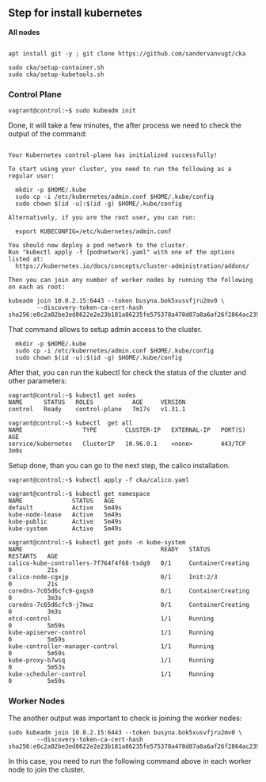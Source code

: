## Step for install kubernetes

**All nodes**

````shell

apt install git -y ; git clone https://github.com/sandervanvugt/cka

sudo cka/setup-container.sh
sudo cka/setup-kubetools.sh 

````

### **Control Plane**

`````shell
vagrant@control:~$ sudo kubeadm init 
`````

Done, it will take a few minutes, the after process we need to check the output of the command:

````shell

Your Kubernetes control-plane has initialized successfully!

To start using your cluster, you need to run the following as a regular user:

  mkdir -p $HOME/.kube
  sudo cp -i /etc/kubernetes/admin.conf $HOME/.kube/config
  sudo chown $(id -u):$(id -g) $HOME/.kube/config

Alternatively, if you are the root user, you can run:

  export KUBECONFIG=/etc/kubernetes/admin.conf

You should now deploy a pod network to the cluster.
Run "kubectl apply -f [podnetwork].yaml" with one of the options listed at:  
  https://kubernetes.io/docs/concepts/cluster-administration/addons/

Then you can join any number of worker nodes by running the following on each as root:

kubeadm join 10.0.2.15:6443 --token busyna.bok5xusvfjru2mv0 \
        --discovery-token-ca-cert-hash sha256:e0c2a02be3ed8622e2e23b181a86235fe575378a478d87a8a6af26f2864ac239

````

That command allows to setup admin access to the cluster.

````shell
  mkdir -p $HOME/.kube
  sudo cp -i /etc/kubernetes/admin.conf $HOME/.kube/config
  sudo chown $(id -u):$(id -g) $HOME/.kube/config
````

After that, you can run the kubectl for check the status of the cluster and other parameters:

````shell
vagrant@control:~$ kubectl get nodes
NAME      STATUS   ROLES           AGE     VERSION
control   Ready    control-plane   7m17s   v1.31.1

vagrant@control:~$ kubectl  get all 
NAME                 TYPE        CLUSTER-IP   EXTERNAL-IP   PORT(S)   AGE
service/kubernetes   ClusterIP   10.96.0.1    <none>        443/TCP   3m9s 
````

Setup done, than you can go to the next step, the calico installation.

````shell
vagrant@control:~$ kubectl apply -f cka/calico.yaml 

vagrant@control:~$ kubectl get namespace
NAME              STATUS   AGE
default           Active   5m49s
kube-node-lease   Active   5m49s
kube-public       Active   5m49s
kube-system       Active   5m49s

vagrant@control:~$ kubectl get pods -n kube-system
NAME                                       READY   STATUS              RESTARTS   AGE
calico-kube-controllers-7f764f4f68-tsdg9   0/1     ContainerCreating   0          21s
calico-node-cgxjp                          0/1     Init:2/3            0          21s
coredns-7c65d6cfc9-gxgs9                   0/1     ContainerCreating   0          3m3s
coredns-7c65d6cfc9-j7mwz                   0/1     ContainerCreating   0          3m3s
etcd-control                               1/1     Running             0          5m59s
kube-apiserver-control                     1/1     Running             0          5m59s
kube-controller-manager-control            1/1     Running             0          5m59s
kube-proxy-b7wsq                           1/1     Running             0          5m53s
kube-scheduler-control                     1/1     Running             0          5m59s
````

### **Worker Nodes**

The another output was important to check is joining the worker nodes:

````shell
sudo kubeadm join 10.0.2.15:6443 --token busyna.bok5xusvfjru2mv0 \
        --discovery-token-ca-cert-hash sha256:e0c2a02be3ed8622e2e23b181a86235fe575378a478d87a8a6af26f2864ac239
````

In this case, you need to run the following command above in each worker node to join the cluster.

